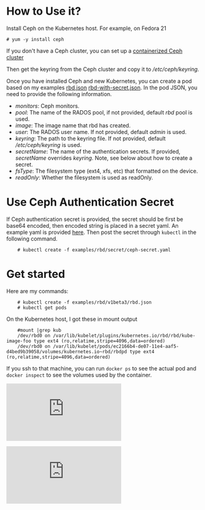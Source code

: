 # How to Use it?
Install Ceph on the Kubernetes host. For example, on Fedora 21

    # yum -y install ceph
   
If you don't have a Ceph cluster, you can set up a [containerized Ceph cluster](https://github.com/rootfs/docker-ceph)
   
Then get the keyring from the Ceph cluster and copy it to */etc/ceph/keyring*.

Once you have installed Ceph and new Kubernetes, you can create a pod based on my examples [rbd.json](v1beta3/rbd.json)  [rbd-with-secret.json](v1beta3/rbd-with-secret.json). In the pod JSON, you need to provide the following information.

- *monitors*:  Ceph monitors.
- *pool*: The name of the RADOS pool, if not provided, default *rbd* pool is used.
- *image*: The image name that rbd has created. 
- *user*: The RADOS user name. If not provided, default *admin* is used.
- *keyring*: The path to the keyring file. If not provided, default */etc/ceph/keyring* is used.
- *secretName*: The name of the authentication secrets. If provided, *secretName* overrides *keyring*. Note, see below about how to create a secret.
- *fsType*: The filesystem type (ext4, xfs, etc) that formatted on the device.
- *readOnly*: Whether the filesystem is used as readOnly.

# Use Ceph Authentication Secret

If Ceph authentication secret is provided, the secret should be first be base64 encoded, then encoded string is placed in a secret yaml. An example yaml is provided [here](secret/ceph-secret.yaml). Then post the secret through ```kubectl``` in the following command.

```console
    # kubectl create -f examples/rbd/secret/ceph-secret.yaml
```	

# Get started

Here are my commands:

```console
    # kubectl create -f examples/rbd/v1beta3/rbd.json
    # kubectl get pods
```

On the Kubernetes host, I got these in mount output

```console
    #mount |grep kub
	/dev/rbd0 on /var/lib/kubelet/plugins/kubernetes.io/rbd/rbd/kube-image-foo type ext4 (ro,relatime,stripe=4096,data=ordered)
	/dev/rbd0 on /var/lib/kubelet/pods/ec2166b4-de07-11e4-aaf5-d4bed9b39058/volumes/kubernetes.io~rbd/rbdpd type ext4 (ro,relatime,stripe=4096,data=ordered)
```

 If you ssh to that machine, you can run `docker ps` to see the actual pod and `docker inspect` to see the volumes used by the container.

[![Analytics](https://kubernetes-site.appspot.com/UA-36037335-10/GitHub/examples/rbd/README.md?pixel)]()

[![Analytics](https://kubernetes-site.appspot.com/UA-36037335-10/GitHub/release-0.19.0/examples/rbd/README.md?pixel)]()
